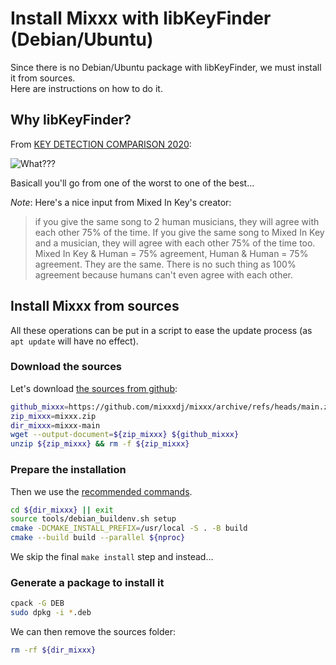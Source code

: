 # Install Mixxx with libKeyFinder (Debian/Ubuntu)

Since there is no Debian/Ubuntu package with libKeyFinder, we must install it from sources.  
Here are instructions on how to do it.

## Why libKeyFinder?

From [KEY DETECTION COMPARISON 2020](https://www.reddit.com/r/DJs/comments/hwlzyt/key_detection_comparison_2020/):  

![What???](https://i.redd.it/zs186m2cpnc51.png "KEY DETECTION COMPARISON 2020")

Basicall you'll go from one of the worst to one of the best…

*Note*: Here's a nice input from Mixed In Key's creator:
> if you give the same song to 2 human musicians, they will agree with each other 75% of the time. If you give the same song to Mixed In Key and a musician, they will agree with each other 75% of the time too.
> Mixed In Key & Human = 75% agreement, Human & Human = 75% agreement. They are the same. There is no such thing as 100% agreement because humans can't even agree with each other.

## Install Mixxx from sources

All these operations can be put in a script to ease the update process (as `apt update` will have no effect).  

### Download the sources

Let's download [the sources from github](https://github.com/mixxxdj/mixxx):

```bash
github_mixxx=https://github.com/mixxxdj/mixxx/archive/refs/heads/main.zip
zip_mixxx=mixxx.zip
dir_mixxx=mixxx-main
wget --output-document=${zip_mixxx} ${github_mixxx}
unzip ${zip_mixxx} && rm -f ${zip_mixxx} 
```

### Prepare the installation

Then we use the [recommended commands](https://github.com/mixxxdj/mixxx/wiki/Compiling-On-Linux).

```bash
cd ${dir_mixxx} || exit
source tools/debian_buildenv.sh setup
cmake -DCMAKE_INSTALL_PREFIX=/usr/local -S . -B build
cmake --build build --parallel ${nproc}
```

We skip the final `make install` step and instead…

### Generate a package to install it

```bash
cpack -G DEB
sudo dpkg -i *.deb
```

We can then remove the sources folder:

```bash
rm -rf ${dir_mixxx}
```
